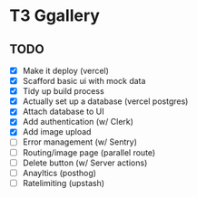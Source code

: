 # T3 Ggallery

## TODO

- [x] Make it deploy (vercel)
- [x] Scafford basic ui with mock data
- [x] Tidy up build process
- [x] Actually set up a database (vercel postgres) 
- [x] Attach database to UI
- [x] Add authentication (w/ Clerk)
- [x] Add image upload
- [ ] Error management (w/ Sentry)
- [ ] Routing/image page (parallel route)
- [ ] Delete button (w/ Server actions)
- [ ] Anayltics (posthog)
- [ ] Ratelimiting (upstash)
